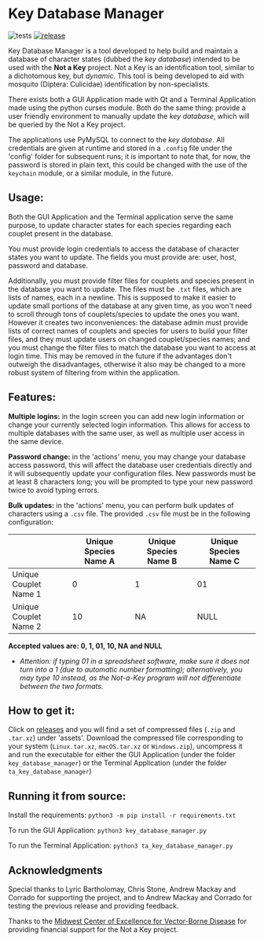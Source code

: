 # Key Database Manager

![tests](https://github.com/lily-mosquitoes/key_database_manager/workflows/tests/badge.svg)
[![release](https://img.shields.io/github/v/release/lily-mosquitoes/key_database_manager?include_prereleases)](https://github.com/lily-mosquitoes/key_database_manager/releases)

Key Database Manager is a tool developed to help build and maintain a database of character states (dubbed the *key database*) intended to be used with the **Not a Key** project. Not a Key is an identification tool, similar to a dichotomous key, but *dynamic*. This tool is being developed to aid with mosquito (Diptera: Culicidae) identification by non-specialists.

There exists both a GUI Application made with Qt and a Terminal Application made using the python curses module. Both do the same thing: provide a user friendly environment to manually update the *key database*, which will be queried by the Not a Key project.

The applications use PyMySQL to connect to the *key database*. All credentials are given at runtime and stored in a `.config` file under the 'config' folder for subsequent runs; it is important to note that, for now, the password is stored in plain text, this could be changed with the use of the `keychain` module, or a similar module, in the future.

## Usage:

Both the GUI Application and the Terminal application serve the same purpose, to update character states for each species regarding each couplet present in the database.

You must provide login credentials to access the database of character states you want to update. The fields you must provide are: user, host, password and database.

Additionally, you must provide filter files for couplets and species present in the database you want to update. The files must be `.txt` files, which are lists of names, each in a newline. This is supposed to make it easier to update small portions of the database at any given time, as you won't need to scroll through tons of couplets/species to update the ones you want. However it creates two inconveniences: the database admin must provide lists of correct names of couplets and species for users to build your filter files, and they must update users on changed couplet/species names; and you must change the filter files to match the database you want to access at login time. This may be removed in the future if the advantages don't outweigh the disadvantages, otherwise it also may be changed to a more robust system of filtering from within the application.

## Features:

**Multiple logins:** in the login screen you can add new login information or change your currently selected login information. This allows for access to multiple databases with the same user, as well as multiple user access in the same device.

**Password change:** in the 'actions' menu, you may change your database access password, this will affect the database user credentials directly and it will subsequently update your configuration files. New passwords must be at least 8 characters long; you will be prompted to type your new password twice to avoid typing errors.

**Bulk updates:** in the 'actions' menu, you can perform bulk updates of characters using a `.csv` file. The provided `.csv` file must be in the following configuration:

|  | Unique Species Name A | Unique Species Name B | Unique Species Name C |
|-|-|-|-|
| Unique Couplet Name 1 | 0 | 1 | 01 |
| Unique Couplet Name 2 | 10 | NA | NULL |

**Accepted values are: 0, 1, 01, 10, NA and NULL**

* *Attention: if typing 01 in a spreadsheet software, make sure it does not turn into a 1 (due to automatic number formatting); alternatively, you may type 10 instead, as the Not-a-Key program will not differentiate between the two formats.*

## How to get it:

Click on [releases](https://github.com/lily-mosquitoes/key_database_manager/releases) and you will find a set of compressed files (`.zip` and `.tar.xz`) under 'assets'. Download the compressed file corresponding to your system (`Linux.tar.xz`, `macOS.tar.xz` or `Windows.zip`), uncompress it and run the executable for either the GUI Application (under the folder `key_database_manager`) or the Terminal Application (under the folder `ta_key_database_manager`)

## Running it from source:

Install the requirements:
`python3 -m pip install -r requirements.txt`

To run the GUI Application:
`python3 key_database_manager.py`

To run the Terminal Application:
`python3 ta_key_database_manager.py`

## Acknowledgments

Special thanks to Lyric Bartholomay, Chris Stone, Andrew Mackay and Corrado for supporting the project, and to Andrew Mackay and Corrado for testing the previous release and providing feedback.

Thanks to the [Midwest Center of Excellence for Vector-Borne Disease](http://mcevbd.wisc.edu/about) for providing financial support for the Not a Key project.
